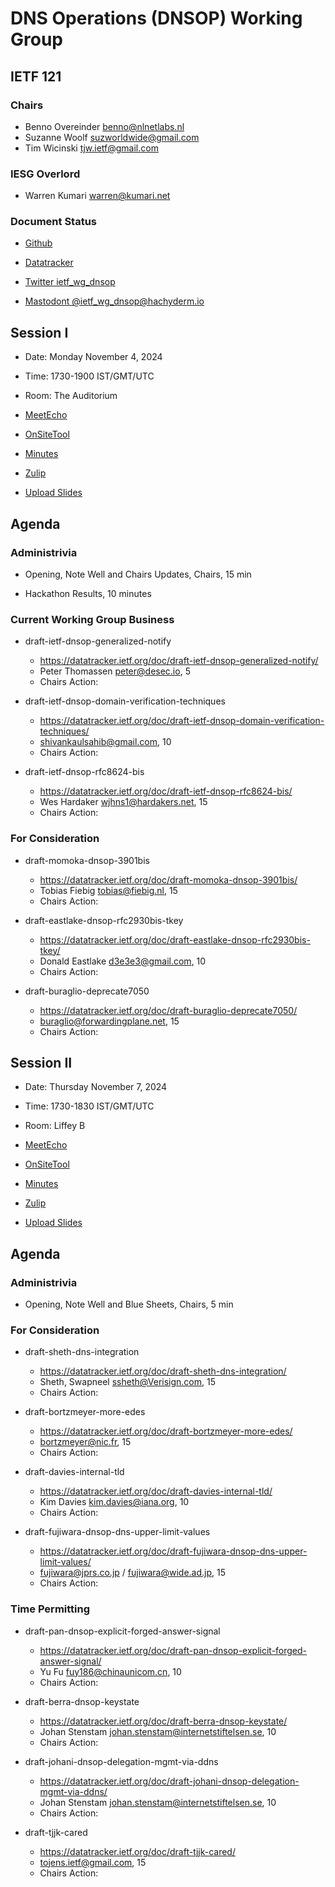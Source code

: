 # DNS Operations (DNSOP) Working Group

## IETF 121

### Chairs

* Benno Overeinder [benno@nlnetlabs.nl](benno@nlnetlabs.nl)
* Suzanne Woolf [suzworldwide@gmail.com](suzworldwide@gmail.com)
* Tim Wicinski [tjw.ietf@gmail.com](tjw.ietf@gmail.com)

### IESG Overlord

* Warren Kumari [warren@kumari.net](warren@kumari.net)

### Document Status

* [Github](https://github.com/ietf-wg-dnsop/wg-materials/blob/main/dnsop-document-status.md)
* [Datatracker](https://datatracker.ietf.org/wg/dnsop/documents/)

* [Twitter ietf_wg_dnsop](https://twitter.com/ietf_wg_dnsop)
* [Mastodont @ietf_wg_dnsop@hachyderm.io](https://hachyderm.io/@ietf_wg_dnsop)


## Session I

* Date: Monday November 4, 2024
* Time: 1730-1900 IST/GMT/UTC
* Room: The Auditorium

* [MeetEcho](https://meetings.conf.meetecho.com/ietf121/?session=33348)
* [OnSiteTool](https://meetings.conf.meetecho.com/onsite121/?session=33348)

* [Minutes](https://notes.ietf.org/notes-ietf-121-dnsop)
* [Zulip](https://zulip.ietf.org/#narrow/stream/dnsop)
* [Upload Slides](https://datatracker.ietf.org/meeting/121/session/33348/propose_slides)

## Agenda

### Administrivia

* Opening, Note Well and Chairs Updates, Chairs, 15 min

* Hackathon Results, 10 minutes

### Current Working Group Business

*   draft-ietf-dnsop-generalized-notify
    - https://datatracker.ietf.org/doc/draft-ietf-dnsop-generalized-notify/
    - Peter Thomassen <peter@desec.io>, 5
    - Chairs Action:

*   draft-ietf-dnsop-domain-verification-techniques
    - https://datatracker.ietf.org/doc/draft-ietf-dnsop-domain-verification-techniques/
    - shivankaulsahib@gmail.com, 10
    - Chairs Action:

*   draft-ietf-dnsop-rfc8624-bis
    - https://datatracker.ietf.org/doc/draft-ietf-dnsop-rfc8624-bis/
    - Wes Hardaker <wjhns1@hardakers.net>, 15
    - Chairs Action:

### For Consideration

*   draft-momoka-dnsop-3901bis
    - https://datatracker.ietf.org/doc/draft-momoka-dnsop-3901bis/
    - Tobias Fiebig <tobias@fiebig.nl>, 15
    - Chairs Action:

*   draft-eastlake-dnsop-rfc2930bis-tkey
    - https://datatracker.ietf.org/doc/draft-eastlake-dnsop-rfc2930bis-tkey/
    - Donald Eastlake <d3e3e3@gmail.com>, 10
    - Chairs Action:

*   draft-buraglio-deprecate7050
    - https://datatracker.ietf.org/doc/draft-buraglio-deprecate7050/
    - buraglio@forwardingplane.net, 15
    - Chairs Action:


## Session II

* Date: Thursday November 7, 2024
* Time: 1730-1830 IST/GMT/UTC
* Room: Liffey B

* [MeetEcho](https://meetings.conf.meetecho.com/ietf121/?session=33349)
* [OnSiteTool](https://meetings.conf.meetecho.com/onsite121/?session=33349)

* [Minutes](https://notes.ietf.org/notes-ietf-121-dnsop)
* [Zulip](https://zulip.ietf.org/#narrow/stream/dnsop)
* [Upload Slides](https://datatracker.ietf.org/meeting/121/session/33349/propose_slides)

## Agenda

### Administrivia

* Opening, Note Well and Blue Sheets, Chairs, 5 min

### For Consideration

*   draft-sheth-dns-integration
    - https://datatracker.ietf.org/doc/draft-sheth-dns-integration/
    - Sheth, Swapneel <ssheth@Verisign.com>, 15
    - Chairs Action:

*   draft-bortzmeyer-more-edes
    - https://datatracker.ietf.org/doc/draft-bortzmeyer-more-edes/
    - bortzmeyer@nic.fr, 15
    - Chairs Action:

*   draft-davies-internal-tld
    - https://datatracker.ietf.org/doc/draft-davies-internal-tld/
    - Kim Davies <kim.davies@iana.org>, 10
    - Chairs Action:

*   draft-fujiwara-dnsop-dns-upper-limit-values
    - https://datatracker.ietf.org/doc/draft-fujiwara-dnsop-dns-upper-limit-values/
    - fujiwara@jprs.co.jp / fujiwara@wide.ad.jp, 15
    - Chairs Action:

### Time Permitting

*   draft-pan-dnsop-explicit-forged-answer-signal
    - https://datatracker.ietf.org/doc/draft-pan-dnsop-explicit-forged-answer-signal/
    - Yu Fu <fuy186@chinaunicom.cn>, 10
    - Chairs Action:

*   draft-berra-dnsop-keystate
    - https://datatracker.ietf.org/doc/draft-berra-dnsop-keystate/
    - Johan Stenstam <johan.stenstam@internetstiftelsen.se>, 10
    - Chairs Action:

*   draft-johani-dnsop-delegation-mgmt-via-ddns
    - https://datatracker.ietf.org/doc/draft-johani-dnsop-delegation-mgmt-via-ddns/
    - Johan Stenstam <johan.stenstam@internetstiftelsen.se>, 10
    - Chairs Action:

*   draft-tjjk-cared
    - https://datatracker.ietf.org/doc/draft-tjjk-cared/
    - tojens.ietf@gmail.com, 15
    - Chairs Action:

